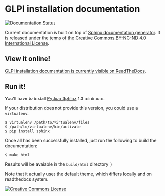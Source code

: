 # GLPI installation documentation

[![Documentation Status](https://readthedocs.org/projects/glpi-install/badge/?version=latest)](http://glpi-install.readthedocs.io/en/latest/?badge=latest)

Current documentation is built on top of [Sphinx documentation generator](http://sphinx-doc.org/). It is released under the terms of the <a rel="license" href="http://creativecommons.org/licenses/by-nc-nd/4.0/">Creative Commons BY-NC-ND 4.0 International License</a>.

## View it online!

[GLPI installation documentation is currently visible on ReadTheDocs](http://glpi-install.rtfd.io/).

## Run it!

You'll have to install [Python Sphinx](http://sphinx-doc.org/) 1.3 minimum.

If your distribution does not provide this version, you could use a `virtualenv`:
```
$ virtualenv /path/to/virtualenv/files
$ /path/to/virtualenv/bin/activate
$ pip install sphinx
```

Once all has been successfully installed, just run the following to build the documentation:
```
$ make html
```

Results will be avaiable in the `build/html` directory :)

Note that it actually uses the default theme, which differs locally and on readthedocs system.

<a rel="license" href="http://creativecommons.org/licenses/by-nc-nd/4.0/"><img alt="Creative Commons License" style="border-width:0" src="https://i.creativecommons.org/l/by-nc-nd/4.0/80x15.png" /></a>
